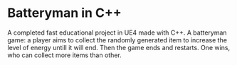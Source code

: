# Batteryman in C++
A completed fast educational project in UE4 made with C++. 
A batteryman game: a player aims to collect the randomly generated item to increase the level of energy untill it will end. Then the game ends and restarts. One wins, who can collect more items than other. 
